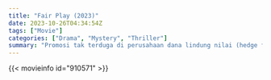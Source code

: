 ```yaml
---
title: "Fair Play (2023)"
date: 2023-10-26T04:34:54Z
tags: ["Movie"]
categories: ["Drama", "Mystery", "Thriller"]
summary: "Promosi tak terduga di perusahaan dana lindung nilai (hedge fund) yang kejam membuat hubungan pasangan muda berada di ambang jurang, dan mengancam akan terurai lebih dari sekedar pertunangan mereka baru-baru ini."
---
```


<mux-player stream-type="on-demand"
src="https://kp3d-my.sharepoint.com/personal/ryoo_kp3d_onmicrosoft_com/_layouts/15/download.aspx?share=EfNjmgHrc5BKpb9zGL2QGxABgPQ1H6rFVQC5ThocMCf7JQ" prefer-playback="mse" controls>

</mux-player>


{{< movieinfo id="910571" >}}

<script src="https://cdn.jsdelivr.net/npm/@mux/mux-player"></script>

 <script type="application/ld+json ">
{
"@context": "https://schema.org/",
"@type": "VideoObject",
"name": "Fair Play (2023)",
"contentUrl": "https://stream.mux.com/KLVhhjfNCP1e29LlIzEWEe8P0145e4p1KYhG92zPDbyo.m3u8",
"thumbnailUrl": "https://www.themoviedb.org/t/p/original/gSVyTnwef0rSrnqQceyxiVujHXA.jpg?width=314&fit_mode=preserve&time=25",
"uploadDate": "2023-10-26T04:34:54Z",
}

</script>